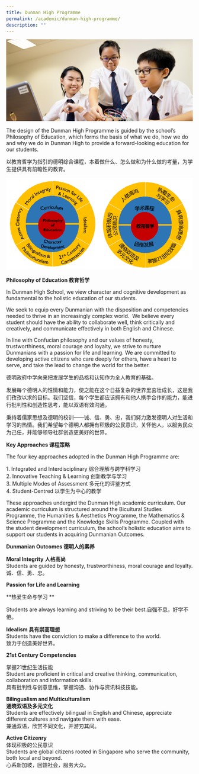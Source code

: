 ```yaml
---
title: Dunman High Programme
permalink: /academic/dunman-high-programme/
description: ""
---
```

![](/images/academic%20programmes.jpg)

The design of the Dunman High Programme is guided by the school’s Philosophy of Education, which forms the basis of what we do, how we do and why we do in Dunman High to provide a forward-looking education for our students.

以教育哲学为指引的德明综合课程，本着做什么、怎么做和为什么做的考量，为学生提供具有前瞻性的教育。

<p><img src="/images/swissroll.png" /></p>


**Philosophy of Education 教育哲学**

In Dunman High School, we view character and cognitive development as fundamental to the holistic education of our students.

We seek to equip every Dunmanian with the disposition and competencies needed to thrive in an increasingly complex world.  We believe every student should have the ability to collaborate well, think critically and creatively, and communicate effectively in both English and Chinese.

In line with Confucian philosophy and our values of honesty, trustworthiness, moral courage and loyalty, we strive to nurture Dunmanians with a passion for life and learning. We are committed to developing active citizens who care deeply for others, have a heart to serve, and take the lead to change the world for the better.

德明政府中学向来把发展学生的品格和认知作为全人教育的基础。

发展每个德明人的性情和能力，使之能在这个日益复杂的世界里茁壮成长，这是我们孜孜以求的目标。我们坚信，每个学生都应该拥有和他人携手合作的能力，能进行批判性和创造性思考，能以双语有效沟通。

秉持着儒家思想及德明的校训——诚、信、勇、忠，我们努力激发德明人对生活和学习的热情。我们希望每个德明人都拥有积极的公民意识，关怀他人，以服务民众为己任，并能够领导社群创造更美好的世界。

**Key Approaches 课程策略**

The four key approaches adopted in the Dunman High Programme are:

1\. Integrated and Interdisciplinary 综合理解与跨学科学习  
2\. Innovative Teaching & Learning 创新教学与学习  
3\. Multiple Modes of Assessment 多元化的评鉴方式  
4\. Student-Centred 以学生为中心的教学

These approaches undergird the Dunman High academic curriculum. Our academic curriculum is structured around the Bicultural Studies Programme, the Humanities & Aesthetics Programme, the Mathematics & Science Programme and the Knowledge Skills Programme. Coupled with the student development curriculum, the school’s holistic education aims to support our students in acquiring Dunmanian Outcomes.

**Dunmanian Outcomes 德明人的素养**

**Moral Integrity** **人格高尚**  
Students are guided by honesty, trustworthiness, moral courage and loyalty.  
诚、信、勇、忠。

**Passion for Life and Learning** 

**热爱生命与学习 **

Students are always learning and striving to be their best.自强不息，好学不倦。

**Idealism 具有崇高理想**  
Students have the conviction to make a difference to the world.  
致力于创造美好世界。

**21st Century Competencies**

掌握21世纪生活技能  
Student are proficient in critical and creative thinking, communication, collaboration and information skills.  
具有批判性与创意思维，掌握沟通、协作与资讯科技技能。

**Bilingualism and Multiculturalism  
通晓双语及多元文化**  
Students are effectively bilingual in English and Chinese, appreciate different cultures and navigate them with ease.  
兼通双语，欣赏不同文化，并游刃其间。

**Active Citizenry** 
<br>体现积极的公民意识  
Students are global citizens rooted in Singapore who serve the community, both local and beyond.  
心系新加坡，回馈社会，服务大众。